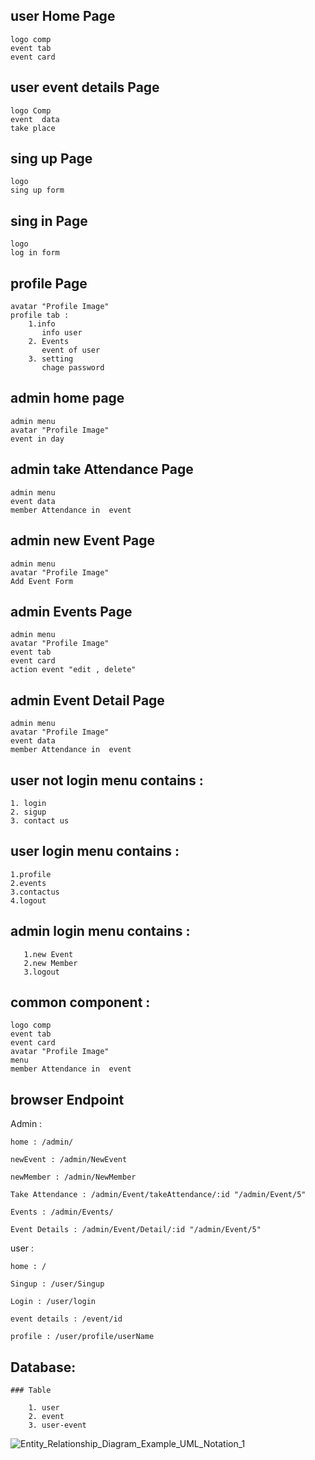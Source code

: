 ## user Home Page 
    logo comp
    event tab
    event card


## user event details Page
    logo Comp
    event  data
    take place

## sing up Page
    logo 
    sing up form 

## sing in Page
    logo 
    log in form


## profile Page
    avatar "Profile Image"
    profile tab : 
        1.info 
           info user 
        2. Events 
           event of user
        3. setting 
           chage password

## admin home page 
    admin menu
    avatar "Profile Image" 
    event in day 

## admin take Attendance Page
    admin menu
    event data 
    member Attendance in  event 



## admin new Event Page
    admin menu
    avatar "Profile Image" 
    Add Event Form 



## admin Events Page 
    admin menu
    avatar "Profile Image"
    event tab
    event card
    action event "edit , delete"

## admin Event Detail Page
    admin menu
    avatar "Profile Image"
    event data
    member Attendance in  event 


## user not login  menu contains :   
    1. login
    2. sigup
    3. contact us
   
   
   
## user login menu contains : 
    1.profile
    2.events 
    3.contactus
    4.logout
    
   
## admin login menu contains :
       1.new Event 
       2.new Member
       3.logout 

## common component : 
    logo comp
    event tab
    event card
    avatar "Profile Image"
    menu
    member Attendance in  event


## browser Endpoint 
Admin : 

    home : /admin/

    newEvent : /admin/NewEvent

    newMember : /admin/NewMember

    Take Attendance : /admin/Event/takeAttendance/:id "/admin/Event/5"

    Events : /admin/Events/

    Event Details : /admin/Event/Detail/:id "/admin/Event/5"

user : 

    home : /
    
    Singup : /user/Singup
    
    Login : /user/login
    
    event details : /event/id
    
    profile : /user/profile/userName

## Database:
    ### Table

        1. user
        2. event
        3. user-event
    

![Entity_Relationship_Diagram_Example_UML_Notation_1](https://user-images.githubusercontent.com/47992412/79761058-a39b8e80-8329-11ea-8a3d-8166b3aaf1e3.png)

